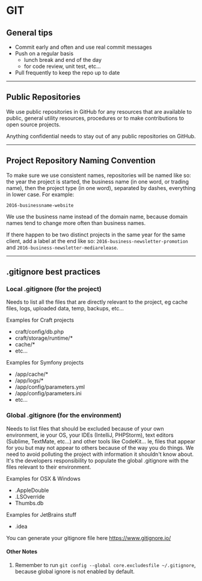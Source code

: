 # GIT

## General tips

- Commit early and often and use real commit messages
- Push on a regular basis
    - lunch break and end of the day
    - for code review, unit test, etc...
- Pull frequently to keep the repo up to date

---

## Public Repositories

We use public repositories in GitHub for any resources that are available to public, general utility resources, procedures or to make contributions to open source projects. 

Anything confidential needs to stay out of any public repositories on GitHub.

---

## Project Repository Naming Convention

To make sure we use consistent names, repositories will be named like so: the year the project is started, the business name (in one word, or trading name), then the project type (in one word), separated by dashes, everything in lower case. For example:

``2016-businessname-website``

We use the business name instead of the domain name, because domain names tend to change more often than business names. 

If there happen to be two distinct projects in the same year for the same client, add a label at the end like so: ``2016-business-newsletter-promotion`` and ``2016-business-newsletter-mediarelease``.

---

## .gitignore best practices

### Local .gitignore (for the project)

Needs to list all the files that are directly relevant to the project, eg cache files, logs, uploaded data, temp, backups, etc...

Examples for Craft projects

+   craft/config/db.php
+   craft/storage/runtime/*
+   cache/*
+   etc...

Examples for Symfony projects

+   /app/cache/*
+   /app/logs/*
+   /app/config/parameters.yml
+   /app/config/parameters.ini
+   etc...

### Global .gitignore (for the environment)

Needs to list files that should be excluded because of your own environment, ie your OS, your IDEs (IntelliJ, PHPStorm), text editors (Sublime, TextMate, etc...) and other tools like CodeKit... Ie, files that appear for you but may not appear to others because of the way you do things. We need to avoid polluting the project with information it shouldn't know about. It's the developers responsibility to populate the global .gitignore with the files relevant to their environment.

Examples for OSX & Windows

+   .AppleDouble
+   .LSOverride
+   Thumbs.db

Examples for JetBrains stuff

+   .idea

You can generate your gitignore file here https://www.gitignore.io/

#### Other Notes

1. Remember to run `git config --global core.excludesfile ~/.gitignore`, because global ignore is not enabled by default.
